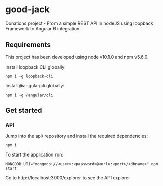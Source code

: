 # good-jack

Donations project - From a simple REST API in nodeJS using loopback Framework to Angular 6 integration.

## Requirements

This project has been developed using node v10.1.0 and npm v5.6.0.

Install loopback CLI globally:

```
npm i -g loopback-cli
```

Install @angular/cli globally:

```
npm i -g @angular/cli
```

## Get started

### API

Jump into the api/ repository and install the required dependencies:

```
npm i
```

To start the application run:

```
MONGODB_URI="mongodb://<user>:<password>@<url>:<port>/<dbname>" npm start
```



Go to http://localhost:3000/explorer to see the API explorer
